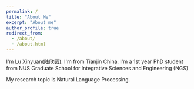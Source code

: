 ```yaml
---
permalink: /
title: "About Me"
excerpt: "About me"
author_profile: true
redirect_from: 
  - /about/
  - /about.html
---
```


I'm Lu Xinyuan(陆欣圆). I'm from Tianjin China. 
I'm a 1st year PhD student from NUS Graduate School for Integrative Sciences and Engineering (NGS)

My research topic is Natural Language Processing.   
